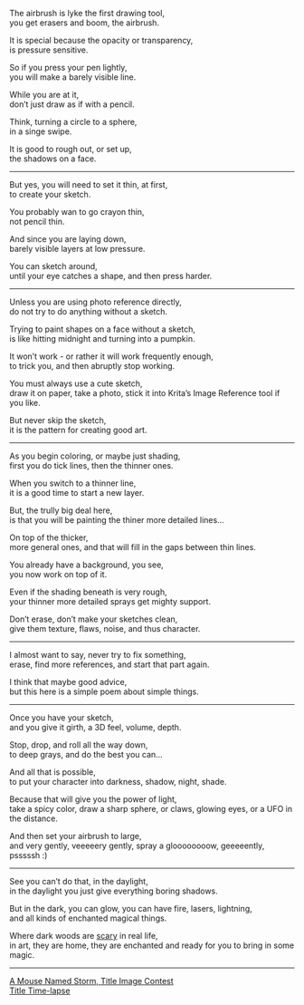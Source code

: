 The airbrush is lyke the first drawing tool,\
you get erasers and boom, the airbrush.

It is special because the opacity or transparency,\
is pressure sensitive.

So if you press your pen lightly,\
you will make a barely visible line.

While you are at it,\
don’t just draw as if with a pencil.

Think, turning a circle to a sphere,\
in a singe swipe.

It is good to rough out, or set up,\
the shadows on a face.

---

But yes, you will need to set it thin, at first,\
to create your sketch.

You probably wan to go crayon thin,\
not pencil thin.

And since you are laying down,\
barely visible layers at low pressure.

You can sketch around,\
until your eye catches a shape, and then press harder.

---

Unless you are using photo reference directly,\
do not try to do anything without a sketch.

Trying to paint shapes on a face without a sketch,\
is like hitting midnight and turning into a pumpkin.

It won’t work - or rather it will work frequently enough,\
to trick you, and then abruptly stop working.

You must always use a cute sketch,\
draw it on paper, take a photo, stick it into Krita’s Image Reference tool if you like.

But never skip the sketch,\
it is the pattern for creating good art.

---

As you begin coloring, or maybe just shading,\
first you do tick lines, then the thinner ones.

When you switch to a thinner line,\
it is a good time to start a new layer.

But, the trully big deal here,\
is that you will be painting the thiner more detailed lines...

On top of the thicker,\
more general ones, and that will fill in the gaps between thin lines.

You already have a background, you see,\
you now work on top of it.

Even if the shading beneath is very rough,\
your thinner more detailed sprays get mighty support.

Don’t erase, don’t make your sketches clean,\
give them texture, flaws, noise, and thus character.

---

I almost want to say, never try to fix something,\
erase, find more references, and start that part again.

I think that maybe good advice,\
but this here is a simple poem about simple things.

---

Once you have your sketch,\
and you give it girth, a 3D feel, volume, depth.

Stop, drop, and roll all the way down,\
to deep grays, and do the best you can...

And all that is possible,\
to put your character into darkness, shadow, night, shade.

Because that will give you the power of light,\
take a spicy color, draw a sharp sphere, or claws, glowing eyes, or a UFO in the distance.

And then set your airbrush to large,\
and very gently, veeeeery gently, spray a gloooooooow, geeeeently, psssssh :)

---

See you can’t do that, in the daylight,\
in the daylight you just give everything boring shadows.

But in the dark, you can glow, you can have fire, lasers, lightning,\
and all kinds of enchanted magical things.

Where dark woods are [scary](https://www.youtube.com/watch?v=MfmUB1GbgOQ\&t=750) in real life,\
in art, they are home, they are enchanted and ready for you to bring in some magic.

---

[A Mouse Named Storm, Title Image Contest](https://www.reddit.com/r/redditgetsdrawn/comments/whbgxp/my_mouse_storm/ij891qc/?context=3)\
[Title Time-lapse](https://youtu.be/ue7B7X7fnzo)
